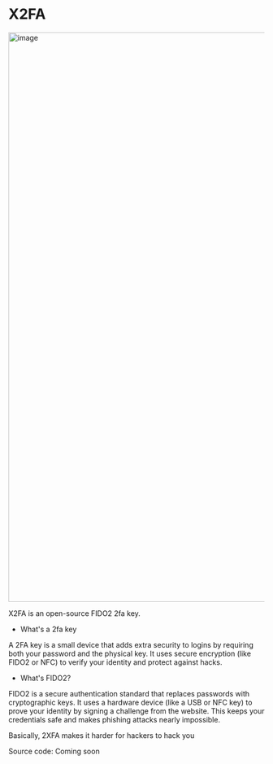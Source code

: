 # X2FA

<img width="1094" height="1120" alt="image" src="https://github.com/user-attachments/assets/2a7c38b0-9162-4d73-b6d5-97eb7628c326" />

X2FA is an open-source FIDO2 2fa key.

- What's a 2fa key

A 2FA key is a small device that adds extra security to logins by requiring both your password and the physical key. It uses secure encryption (like FIDO2 or NFC) to verify your identity and protect against hacks.

- What's FIDO2?

FIDO2 is a secure authentication standard that replaces passwords with cryptographic keys. It uses a hardware device (like a USB or NFC key) to prove your identity by signing a challenge from the website. This keeps your credentials safe and makes phishing attacks nearly impossible.

Basically, 2XFA makes it harder for hackers to hack you

Source code: Coming soon

